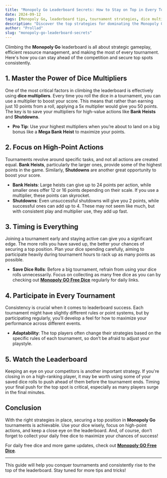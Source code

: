 ```yaml
---
title: "Monopoly Go Leaderboard Secrets: How to Stay on Top in Every Tournament"  
date: 2024-09-12  
tags: [Monopoly Go, leaderboard tips, tournament strategies, dice multipliers, Monopoly Go free dice]  
description: "Discover the top strategies for dominating the Monopoly Go leaderboard. From dice multipliers to event timing, learn how to climb the ranks and claim victory in every tournament."  
author: "Prollad"  
slug: "monopoly-go-leaderboard-secrets"
---
```


Climbing the **Monopoly Go** leaderboard is all about strategic gameplay, efficient resource management, and making the most of every tournament. Here's how you can stay ahead of the competition and secure top spots consistently.

## 1. Master the Power of Dice Multipliers

One of the most critical factors in climbing the leaderboard is effectively using **dice multipliers**. Every time you roll the dice in a tournament, you can use a multiplier to boost your score. This means that rather than earning just 10 points from a roll, applying a 5x multiplier would give you 50 points. The key is to save your multipliers for high-value actions like **Bank Heists** and **Shutdowns**.

- **Pro Tip**: Use your highest multipliers when you’re about to land on a big bonus like a **Mega Bank Heist** to maximize your points.

## 2. Focus on High-Point Actions

Tournaments revolve around specific tasks, and not all actions are created equal. **Bank Heists**, particularly the larger ones, provide some of the highest points in the game. Similarly, **Shutdowns** are another great opportunity to boost your score.

- **Bank Heists**: Large heists can give up to 24 points per action, while smaller ones offer 12 or 16 points depending on their scale. If you use a multiplier, these points can skyrocket.
- **Shutdowns**: Even unsuccessful shutdowns will give you 2 points, while successful ones can add up to 4. These may not seem like much, but with consistent play and multiplier use, they add up fast.

## 3. Timing is Everything

Joining a tournament early and staying active can give you a significant edge. The more rolls you have saved up, the better your chances of securing a top position. Plan your dice spending carefully, aiming to participate heavily during tournament hours to rack up as many points as possible.

- **Save Dice Rolls**: Before a big tournament, refrain from using your dice rolls unnecessarily. Focus on collecting as many free dice as you can by checking out **[Monopoly GO Free Dice](https://monopolygofreedice.wiki/)** regularly for daily links.
  
## 4. Participate in Every Tournament

Consistency is crucial when it comes to leaderboard success. Each tournament might have slightly different rules or point systems, but by participating regularly, you’ll develop a feel for how to maximize your performance across different events.

- **Adaptability**: The top players often change their strategies based on the specific rules of each tournament, so don’t be afraid to adjust your playstyle.

## 5. Watch the Leaderboard

Keeping an eye on your competitors is another important strategy. If you're closing in on a high-ranking player, it may be worth using some of your saved dice rolls to push ahead of them before the tournament ends. Timing your final push for the top spot is critical, especially as many players surge in the final minutes.

## Conclusion

With the right strategies in place, securing a top position in **Monopoly Go** tournaments is achievable. Use your dice wisely, focus on high-point actions, and keep a close eye on the leaderboard. And, of course, don’t forget to collect your daily free dice to maximize your chances of success!

For daily free dice and more game updates, check out **[Monopoly GO Free Dice](https://monopolygofreedice.wiki/)**.

--- 

This guide will help you conquer tournaments and consistently rise to the top of the leaderboard. Stay tuned for more tips and tricks!